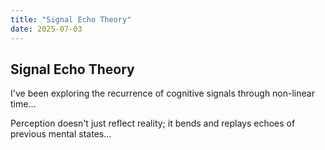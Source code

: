 ```yaml
---
title: "Signal Echo Theory"
date: 2025-07-03
---
```


<h2>Signal Echo Theory</h2>

<p>I've been exploring the recurrence of cognitive signals through non-linear time... </p>

<p>Perception doesn't just reflect reality; it bends and replays echoes of previous mental states...</p>
